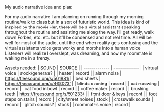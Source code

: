 My audio narrative idea and plan:

For my audio narrative I am planning on running through my morning routine/walk to class but in a sort of futuristic world. This idea is kind of inspired by the movie Her, there will be a virtual assistant speaking throughout the routine and assisting me along the way. I’ll get ready, walk down Forbes, etc. etc. but it’ll be condensed and not real time. All will be well for most of the audio, until the end when reality gets confusing and the virtual assistants voice gets wonky and morphs into a human voice. Listeners will realize I overslept, was dreaming, and now my roommate is waking me in a frenzy. 

Assets needed:
| SOUND  | SOURCE |
| ------------- | ------------- |
| virtual voice  | stock/generate?  |
| heater | record |
| alarm noise | https://freesound.org/s/501881/ |
| bed sheets | https://freesound.org/s/468073/ |
| blinds opening |	record |
| cat meowing |	record |
| cat food in bowl |	record |
| coffee maker |	record |
| brushing teeth | https://freesound.org/s/501233/ |
| front door & keys |	record |
| foot steps on stairs	| record |
| city/street noises	| stock |
| crosswalk sounds |	record |
| glitch sounds?	| stock |
| roommate’s voice	| record |
